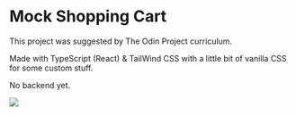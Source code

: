 # Mock Shopping Cart

This project was suggested by The Odin Project curriculum.

Made with TypeScript (React) & TailWind CSS with a little bit of vanilla CSS for some custom stuff.

No backend yet.

![](mock.gif)



